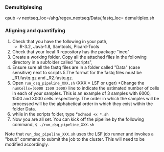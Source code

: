 

### Demultiplexing

qsub -v nextseq_loc=/ahg/regev_nextseq/Data/<FOLDER>,fastq_loc=<PATH> demultiplex.sh

### Aligning and quantifying

1. Check that you have the following in your path,
   * R-3.2, Java-1.8, Samtools, Picard-Tools
2. Check that your local R repository has the package "ineq"
3. Create a working folder. Copy all the attached files in the following directory in a subfolder called "scripts",
4. Ensure sure all the fastq files are in a folder called "Data" (case sensitive) next to scripts
5.The format for the fastq files must be <SampleName>_R1.fastq.gz and <SampleName>_R2.fastq.gz. 
6. Open `run_dsq_pipeline_XXX.sh` (XXX = LSF or uger)
    *Change the `numCells=(6000 1500 3000)` line to indicate the estimated number of cells in each of your samples. This is an example of 3 samples with 6000, 1500 and 3000 cells respectively. The order in which the samples will be processed will be the alphabetical order in which they exist within the folder Data.
7. while in the scripts folder, type
    *`$chmod +x *.sh`
8. Now you are all set. You can kick off the pipeline by the following command,
    `$ ./run_dsq_pipeline_XXX.sh` 

Note that `run_dsq_pipeline_XXX.sh` uses the LSF job runner and invokes a "bsub" command to submit the job to the cluster. This will need to be modified accordingly. 

